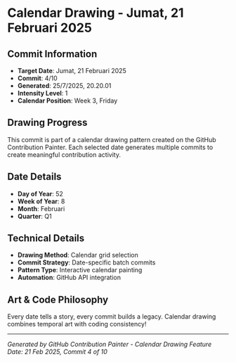 # Calendar Drawing - Jumat, 21 Februari 2025

## Commit Information
- **Target Date**: Jumat, 21 Februari 2025
- **Commit**: 4/10
- **Generated**: 25/7/2025, 20.20.01
- **Intensity Level**: 1
- **Calendar Position**: Week 3, Friday

## Drawing Progress
This commit is part of a calendar drawing pattern created on the GitHub Contribution Painter.
Each selected date generates multiple commits to create meaningful contribution activity.

## Date Details
- **Day of Year**: 52
- **Week of Year**: 8
- **Month**: Februari
- **Quarter**: Q1

## Technical Details
- **Drawing Method**: Calendar grid selection
- **Commit Strategy**: Date-specific batch commits
- **Pattern Type**: Interactive calendar painting
- **Automation**: GitHub API integration

## Art & Code Philosophy
Every date tells a story, every commit builds a legacy. 
Calendar drawing combines temporal art with coding consistency!

---
*Generated by GitHub Contribution Painter - Calendar Drawing Feature*
*Date: 21 Feb 2025, Commit 4 of 10*